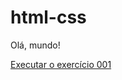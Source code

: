 # html-css
 
 Olá, mundo!

 <a href="https://vict0rccdev.github.io/html-css/exercicios/ex001/index.html">Executar o exercício 001</a>